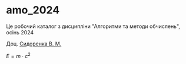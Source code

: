 # amo_2024

Це робочий каталог з дисципліни "Алгоритми та методи обчислень", осінь 2024

Доц. [Сидоренка В. М.](https://www.linkedin.com/in/valeriy-sydorenko-6782279a/)

$E = m \cdot c^2$